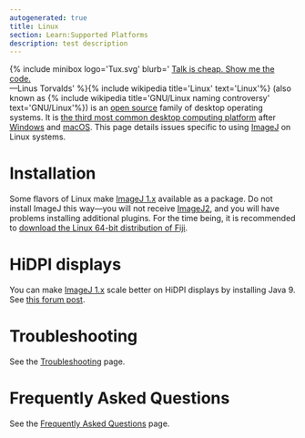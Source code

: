 ```yaml
---
autogenerated: true
title: Linux
section: Learn:Supported Platforms
description: test description
---
```



{% include minibox logo='Tux.svg' blurb=' [Talk is cheap. Show me the code.](https://en.wikiquote.org/wiki/Linus_Torvalds)  
—Linus Torvalds' %}{% include wikipedia title='Linux' text='Linux'%} (also known as {% include wikipedia title='GNU/Linux naming controversy' text='GNU/Linux'%}) is an [open source](Open_source) family of desktop operating systems. It is [the third most common desktop computing platform](https://www.netmarketshare.com/operating-system-market-share.aspx) after [Windows](/platforms/windows) and [macOS](/platforms/macos). This page details issues specific to using [ImageJ](/about) on Linux systems.




Installation
============

Some flavors of Linux make [ImageJ 1.x](/software/imagej1) available as a package. Do not install ImageJ this way—you will not receive [ImageJ2](/software/imagej2), and you will have problems installing additional plugins. For the time being, it is recommended to [download the Linux 64-bit distribution of Fiji](/fiji/downloads).

HiDPI displays
==============

You can make [ImageJ 1.x](/software/imagej1) scale better on HiDPI displays by installing Java 9. See [this forum post](http://forum.imagej.net/t/how-to-increase-the-gui-font-size/552).

Troubleshooting
===============

See the [Troubleshooting](/help/troubleshooting) page.

Frequently Asked Questions
==========================

See the [Frequently Asked Questions](/help/faq) page.
